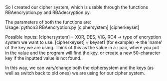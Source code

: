 
So I created our cipher system, which is usable through the functions RBAencryption.py and RBAdecryption.py. 

The parameters of both the functions are:  
Usage: python3 RBAencryption.py [ciphersystem] [cipherkeyset]

Possible inputs: 
[ciphersystem] = XOR, DES, VIG, RC4       -> type of encryption system we want to use. 
[cipherkeyset] = keyset1 (for example)    -> the 'name' of the key we are using. Think of this as the value in a <value>:<key> pair, where you put in the value and 
                                             the program will find the key, or create a new 50-character key if the inputted value is not found. 

In this way, we can vary/change both the ciphersystem and the keys (as well as switch back to old ones) we are using for our cipher system. 


